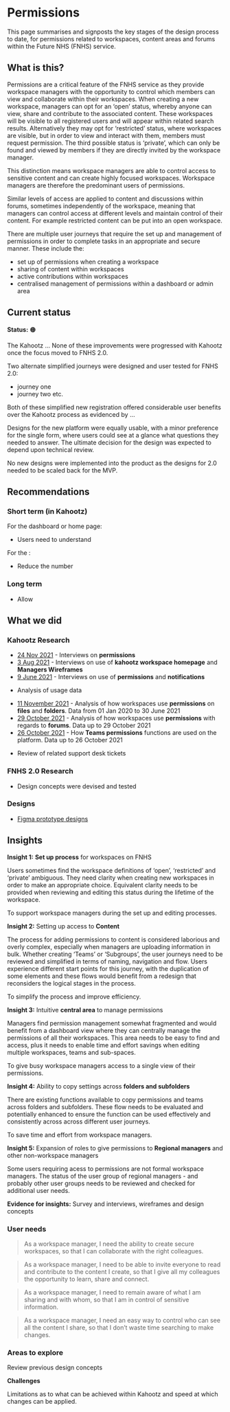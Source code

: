 # Permissions   

This page summarises and signposts the key stages of the design process to date, for permissions related to workspaces, content areas and forums within the Future NHS (FNHS) service.   

## What is this?  

Permissions are a critical feature of the FNHS service as they provide workspace managers with the opportunity to control which members can view and collaborate within their workspaces. When creating a new workspace, managers can opt for an ‘open’ status, whereby anyone can view, share and contribute to the associated content. These workspaces will be visible to all registered users and will appear within related search results. Alternatively they may opt for ‘restricted’ status, where workspaces are visible, but in order to view and interact with them, members must request permission. The third possible status is ‘private’, which can only be found and viewed by members if they are directly invited by the workspace manager.

This distinction means workspace managers are able to control access to sensitive content and can create highly focused workspaces.  Workspace managers are therefore the predominant users of permissions.

Similar levels of access are applied to content and discussions within forums, sometimes independently of the workspace, meaning that managers can control access at different levels and maintain control of their content. For example restricted content can be put into an open workspace.   

There are multiple user journeys that require the set up and management of permissions in order to complete tasks in an appropriate and secure manner. These include the:
  
- set up of permissions when creating a workspace
- sharing of content within workspaces
- active contributions within workspaces
- centralised management of permissions within a dashboard or admin area


## Current status  

**Status:** 🟠  

The Kahootz  ... None of these improvements were progressed with Kahootz once the focus moved to FNHS 2.0.

Two alternate simplified journeys were designed and user tested for FNHS 2.0:
- journey one 
- journey two etc.

Both of these simplified new registration offered considerable user benefits over the Kahootz process as evidenced by ...

Designs for the new platform were equally usable, with a minor preference for the single form, where users could see at a glance what questions they needed to answer. 
The ultimate decision for the design was expected to depend upon technical review. 

No new designs were implemented into the product as the designs for 2.0 needed to be scaled back for the MVP. 
 

## Recommendations  

### Short term (in Kahootz)  

For the dashboard or home page: 

- Users need to understand 

For the : 

- Reduce the number   

### Long term  

- Allow  

## What we did   

### Kahootz Research  

- [24 Nov 2021](/research/interviews/user-research-20211124.md) - Interviews on **permissions**
- [3 Aug 2021](/research/interviews/user-research-20210803.md) - Interviews on use of **kahootz workspace homepage** and **Managers Wireframes**
- [9 June 2021](/research/interviews/user-research-20210609.md) - Interviews on use of **permissions** and **notifications**

* Analysis of usage data   
- [11 November 2021](/research/quantitative/stats-research-20211111.md) - Analysis of how workspaces use **permissions** on **files** and **folders**. Data from 01 Jan 2020 to 30 June 2021
- [29 October 2021](/research/quantitative/stats-research-20211029.md) - Analysis of how workspaces use **permissions** with regards to **forums**. Data up to 29 October 2021
- [26 October 2021](/research/quantitative/stats-research-20211026.md) - How **Teams permissions** functions are used on the platform. Data up to 26 October 2021
* Review of related support desk tickets   

### FNHS 2.0 Research  

- Design concepts were devised and tested

### Designs  

- [Figma prototype designs](https://www.figma.com/file/4ws4CymBPVIpgdNIsTLHcb/FutureNHS_Notifications?node-id=136%3A34204)    


## Insights  

**Insight 1:**   **Set up process** for workspaces on FNHS

Users sometimes find the workspace definitions of ‘open’, ‘restricted’ and ‘private’ ambiguous. They need clarity when creating new workspaces in order to make an appropriate choice. Equivalent clarity needs to be provided when reviewing and editing this status during the lifetime of the workspace. 

To support workspace managers during the set up and editing processes.

**Insight 2:**   Setting up access to **Content**  

The process for adding permissions to content is considered laborious and overly complex, especially when managers are uploading information in bulk. Whether creating ‘Teams’ or ‘Subgroups’, the user journeys need to be reviewed and simplified in terms of naming, navigation and flow. Users experience different start points for this journey, with the duplication of some elements and these flows would benefit from a redesign that reconsiders the logical stages in the process. 

To simplify the process and improve efficiency.

**Insight 3:**  Intuitive **central area** to manage permissions

Managers find permission management somewhat fragmented and would benefit from a dashboard view where they can centrally manage the permissions of all their workspaces. This area needs to be easy to find and access, plus it needs to enable time and effort savings when editing multiple workspaces, teams and sub-spaces.

To give busy workspace managers access to a single view of their permissions.

 **Insight 4:**  Ability to copy settings across **folders and subfolders**  

There are existing functions available to copy permissions and teams across folders and subfolders. These flow needs to be evaluated and potentially enhanced to ensure the function can be used effectively and consistently across across different user journeys.

To save time and effort from workspace managers.

**Insight 5:**  Expansion of roles to give permissions to **Regional managers** and other non-workspace managers  

Some users requiring acess to permissions are not formal workspace managers. The status of the user group of regional managers - and probably other user groups needs to be reviewed and checked for additional user needs. 

 **Evidence for insights:** Survey and interviews, wireframes and design concepts  

### User needs 

> As a workspace manager, I need the ability to create secure workspaces, so that I can collaborate with the right colleagues.
 
> As a workspace manager, I need to be able to invite everyone to read and contribute to the content I create, so that I give all my colleagues the opportunity to learn, share and connect.

> As a workspace manager, I need to remain aware of what I am sharing and with whom, so that I am in control of sensitive information.

> As a workspace manager, I need an easy way to control who can see all the content I share, so that I don’t waste time searching to make changes. 



### Areas to explore 

Review previous design concepts 

**Challenges** 

Limitations as to what can be achieved within Kahootz and speed at which changes can be applied.  
